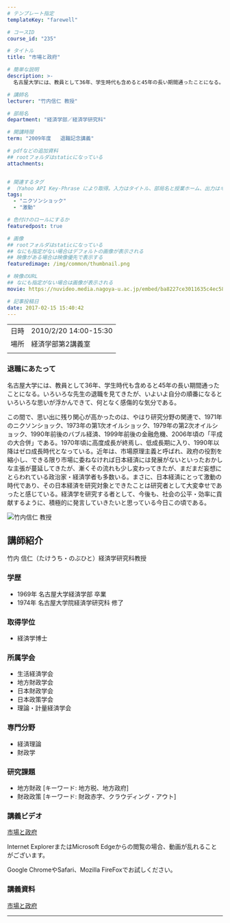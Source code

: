 ```yaml
---
# テンプレート指定
templateKey: "farewell"

# コースID
course_id: "235"

# タイトル
title: "市場と政府"

# 簡単な説明
description: >-
  名古屋大学には、教員として36年、学生時代も含めると45年の長い期間通ったことになる。いろいろな先生の退職を見てきたが、いよいよ自分の順番になるといろいろな思いが浮かんできて、何となく感傷的な気分である。 この間で、思い出に残り関心が高かったのは、やはり研究分野の関連で、1971年のニクソンショック、1973年の第1次オイルショック、1979年の第2次オイルショック、1990年前後のバブル ....

# 講師名
lecturer: "竹内信仁 教授"

# 部局名
department: "経済学部／経済学研究科"

# 開講時限
term: "2009年度	退職記念講義"

# pdfなどの追加資料
## rootフォルダはstaticになっている
attachments:


# 関連するタグ
# （Yahoo API Key-Phrase により取得。入力はタイトル、部局名と授業ホーム、出力はキーフレーズ（tags））
tags:
  - "ニクソンショック"
  - "激動"

# 色付けのロールにするか
featuredpost: true

# 画像
## rootフォルダはstaticになっている
## なにも指定がない場合はデフォルトの画像が表示される
## 映像がある場合は映像優先で表示する
featuredimage: /img/common/thumbnail.png

# 映像のURL
## なにも指定がない場合は画像が表示される
movie: https://nuvideo.media.nagoya-u.ac.jp/embed/ba8227ce3011635c4ec58c074e5ff457253675da

# 記事投稿日
date: 2017-02-15 15:40:42
---
```


|   |   |
|---|---|
| 日時 | 2010/2/20  14:00-15:30 |
| 場所 | 経済学部第2講義室 |
|   |   |


### 退職にあたって 

名古屋大学には、教員として36年、学生時代も含めると45年の長い期間通ったことになる。いろいろな先生の退職を見てきたが、いよいよ自分の順番になるといろいろな思いが浮かんできて、何となく感傷的な気分である。 

この間で、思い出に残り関心が高かったのは、やはり研究分野の関連で、1971年のニクソンショック、1973年の第1次オイルショック、1979年の第2次オイルショック、1990年前後のバブル経済、1999年前後の金融危機、2006年頃の「平成の大合併」である。1970年頃に高度成長が終焉し、低成長期に入り、1990年以降はゼロ成長時代となっている。近年は、市場原理主義と呼ばれ、政府の役割を縮小し、できる限り市場に委ねなければ日本経済には発展がないといったおかしな主張が蔓延してきたが、漸くその流れも少し変わってきたが、まだまだ妄想にとらわれている政治家・経済学者も多数いる。まさに、日本経済にとって激動の時代であり、その日本経済を研究対象とできたことは研究者として大変幸せであったと感じている。経済学を研究する者として、今後も、社会の公平・効率に貢献するように、積極的に発言していきたいと思っている今日この頃である。


![竹内信仁 教授](https://ocw.nagoya-u.jp/files/235/s_takeuchi.jpg)  

## 講師紹介

竹内 信仁（たけうち・のぶひと）経済学研究科教授 

### 学歴

  * 1969年 名古屋大学経済学部 卒業
  * 1974年 名古屋大学院経済学研究科 修了

### 取得学位

  * 経済学博士

### 所属学会

  * 生活経済学会
  * 地方財政学会
  * 日本財政学会
  * 日本政策学会
  * 理論・計量経済学会

### 専門分野

  * 経済理論
  * 財政学

### 研究課題

  * 地方財政 [キーワード: 地方税、地方政府]
  * 財政政策 [キーワード: 財政赤字、クラウディング・アウト]


### 講義ビデオ

<a href="https://nuvideo.media.nagoya-u.ac.jp/embed/ba8227ce3011635c4ec58c074e5ff457253675da" target="blank">市場と政府</a>  


Internet ExplorerまたはMicrosoft Edgeからの閲覧の場合、動画が乱れることがございます。

Google ChromeやSafari、Mozilla FireFoxでお試しください。 

### 講義資料

[市場と政府](https://ocw.nagoya-u.jp/files/235/takeuchi-siryo.pdf) 


-----